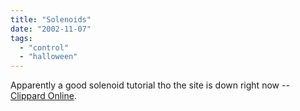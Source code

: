 ```yaml
---
title: "Solenoids"
date: "2002-11-07"
tags: 
  - "control"
  - "halloween"
---
```


Apparently a good solenoid tutorial tho the site is down right now -- [Clippard Online](http://www.clippard.com/).
